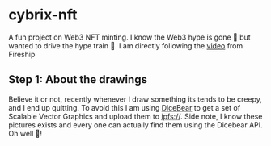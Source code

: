 # cybrix-nft

A fun project on Web3 NFT minting. I know the Web3 hype is gone 💨 but wanted to drive the hype train 🚅. I am directly following the [video](https://youtu.be/meTpMP0J5E8) from Fireship

## Step 1: About the drawings

Believe it or not, recently whenever I draw something its tends to be creepy, and I end up quitting. To avoid this I am using [DiceBear](https://www.dicebear.com/) to get a set of Scalable Vector Graphics and upload them to <abbr title="Inter Planetary File System">ipfs://</abbr>. Side note, I know these pictures exists and every one can actually find them using the Dicebear API. Oh well 🤷!
